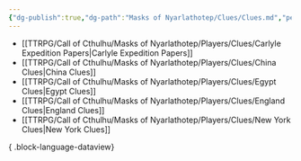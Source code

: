 ```yaml
---
{"dg-publish":true,"dg-path":"Masks of Nyarlathotep/Clues/Clues.md","permalink":"/masks-of-nyarlathotep/clues/clues/","hide":true,"tags":["TTRPG/Games/MoN"]}
---
```


- [[TTRPG/Call of Cthulhu/Masks of Nyarlathotep/Players/Clues/Carlyle Expedition Papers\|Carlyle Expedition Papers]]
- [[TTRPG/Call of Cthulhu/Masks of Nyarlathotep/Players/Clues/China Clues\|China Clues]]
- [[TTRPG/Call of Cthulhu/Masks of Nyarlathotep/Players/Clues/Egypt Clues\|Egypt Clues]]
- [[TTRPG/Call of Cthulhu/Masks of Nyarlathotep/Players/Clues/England Clues\|England Clues]]
- [[TTRPG/Call of Cthulhu/Masks of Nyarlathotep/Players/Clues/New York Clues\|New York Clues]]

{ .block-language-dataview}